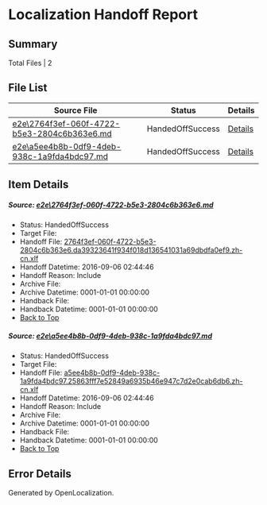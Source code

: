 # <a name='report-top'></a> Localization Handoff Report

## Summary
 Total Files | 2

## File List
 Source File | Status | Details 
 ----------- | ------ | ------- 
 [e2e\2764f3ef-060f-4722-b5e3-2804c6b363e6.md](https://github.com/OpenLocalizationTestOrg/ol-test0/blob/d5156b784d23fc7629dff924b8f54a6f52082595/e2e/2764f3ef-060f-4722-b5e3-2804c6b363e6.md) | HandedOffSuccess | [Details](#7b2d96cc5c761e83bb2f8d8ff879d6a4cfad54902)
 [e2e\a5ee4b8b-0df9-4deb-938c-1a9fda4bdc97.md](https://github.com/OpenLocalizationTestOrg/ol-test0/blob/d5156b784d23fc7629dff924b8f54a6f52082595/e2e/a5ee4b8b-0df9-4deb-938c-1a9fda4bdc97.md) | HandedOffSuccess | [Details](#8b30d3d3ff85554949ae0e90d664f5edd41df3974)

## Item Details
##### <a name='7b2d96cc5c761e83bb2f8d8ff879d6a4cfad54902'></a> Source: [e2e\2764f3ef-060f-4722-b5e3-2804c6b363e6.md](https://github.com/OpenLocalizationTestOrg/ol-test0/blob/d5156b784d23fc7629dff924b8f54a6f52082595/e2e/2764f3ef-060f-4722-b5e3-2804c6b363e6.md)
* Status: HandedOffSuccess
* Target File: 
* Handoff File: [2764f3ef-060f-4722-b5e3-2804c6b363e6.da39323641f934f018d136541031a69dbdfa0ef9.zh-cn.xlf](https://github.com/OpenLocalizationTestOrg/ol-test0-handoff/blob/ede5e93de1ffb43a97f288bbe7118af308fd9e0d/ol-handoff/OpenLocalizationTestOrg/ol-test0-zhcn/ci/ht/2764f3ef-060f-4722-b5e3-2804c6b363e6.da39323641f934f018d136541031a69dbdfa0ef9.zh-cn.xlf)
* Handoff Datetime: 2016-09-06 02:44:46
* Handoff Reason: Include
* Archive File: 
* Archive Datetime: 0001-01-01 00:00:00
* Handback File: 
* Handback Datetime: 0001-01-01 00:00:00
* [Back to Top](#report-top)

##### <a name='8b30d3d3ff85554949ae0e90d664f5edd41df3974'></a> Source: [e2e\a5ee4b8b-0df9-4deb-938c-1a9fda4bdc97.md](https://github.com/OpenLocalizationTestOrg/ol-test0/blob/d5156b784d23fc7629dff924b8f54a6f52082595/e2e/a5ee4b8b-0df9-4deb-938c-1a9fda4bdc97.md)
* Status: HandedOffSuccess
* Target File: 
* Handoff File: [a5ee4b8b-0df9-4deb-938c-1a9fda4bdc97.25863fff7e52849a6935b46e947c7d2e0cab6db6.zh-cn.xlf](https://github.com/OpenLocalizationTestOrg/ol-test0-handoff/blob/ede5e93de1ffb43a97f288bbe7118af308fd9e0d/ol-handoff/OpenLocalizationTestOrg/ol-test0-zhcn/ci/ht/a5ee4b8b-0df9-4deb-938c-1a9fda4bdc97.25863fff7e52849a6935b46e947c7d2e0cab6db6.zh-cn.xlf)
* Handoff Datetime: 2016-09-06 02:44:46
* Handoff Reason: Include
* Archive File: 
* Archive Datetime: 0001-01-01 00:00:00
* Handback File: 
* Handback Datetime: 0001-01-01 00:00:00
* [Back to Top](#report-top)


## Error Details

Generated by OpenLocalization.
